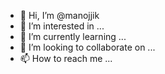 - 👋 Hi, I’m @manojjik
- 👀 I’m interested in ...
- 🌱 I’m currently learning ...
- 💞️ I’m looking to collaborate on ...
- 📫 How to reach me ...

<!---
manojjik/manojjik is a ✨ special ✨ repository because its `README.md` (this file) appears on your GitHub profile.
You can click the Preview link to take a look at your changes.
--->
